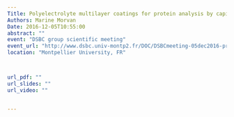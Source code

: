 ```yaml
---
Title: Polyelectrolyte multilayer coatings for protein analysis by capillary electrophoresis
Authors: Marine Morvan
Date: 2016-12-05T10:55:00
abstract: ""
event: "DSBC group scientific meeting"
event_url: "http://www.dsbc.univ-montp2.fr/DOC/DSBCmeeting-05dec2016-program.pdf"
location: "Montpellier University, FR"



url_pdf: ""
url_slides: ""
url_video: ""


---
```

